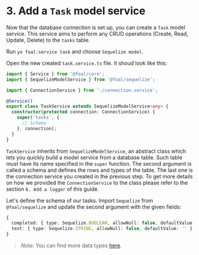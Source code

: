 # 3. Add a `Task` model service

Now that the database connection is set up, you can create a `Task` model service. This service aims to perform any CRUD operations (Create, Read, Update, Delete) to the `tasks` table.

Run `yo foal:service task` and choose `Sequelize model`.

Open the new created `task.service.ts` file. It shoud look like this:

```typescript
import { Service } from '@foal/core';
import { SequelizeModelService } from '@foal/sequelize';

import { ConnectionService } from './connection.service';

@Service()
export class TaskService extends SequelizeModelService<any> {
  constructor(protected connection: ConnectionService) {
    super('tasks', {
      // Schema
    }, connection);
  }
}

```

`TaskService` inherits from `SequelizeModelService`, an abstract class which lets you quickly build a model service from a database table. Such table must have its name specified in the `super` function. The second argument is called a schema and defines the rows and types of the table. The last one is the connection service you created in the previous step. To get more details on how we provided the `ConnectionService` to the class please refer to the section `6. Add a logger` of this guide.

Let's define the schema of our tasks. Import `Sequelize` from `@foal/sequelize` and update the second argument with the given fields:

```typescript
{
  completed: { type: Sequelize.BOOLEAN, allowNull: false, defaultValue: false },
  text: { type: Sequelize.STRING, allowNull: false, defaultValue: '' }
}
```

> *Note:* You can find more data types [here](http://docs.sequelizejs.com/manual/tutorial/models-definition.html).